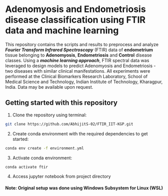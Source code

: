 # Adenomyosis and Endometriosis disease classification using FTIR data and machine learning

This repository contains the scripts and results to preprocess and analyze ***Fourier Transform Infrared Spectroscopy*** (FTIR) data of **endometrium** tissue belonging to **Adenomyosis**, **Endometriosis** and **Control** disease classes. Using a ***machine learning approach***, FTIR spectral data was leveraged to design models to predict Adenomyosis and Endometriosis - two diseases with similar clinical manifestations. All experiments were performed at the Clinical Biomarkers Research Laboratory, School of Medical Science and Technology, Indian Institute of Technology, Kharagpur, India. Data may be available upon request.

## Getting started with this repository

  1. Clone the repository using terminal:

```bash
git clone https://github.com/AbhijitS-02/FTIR_IIT-KGP.git
```

2. Create conda environment with the required dependencies to get started:

```bash
conda env create -f environment.yml
```

  3. Activate conda environment:

```bash
conda activate ftir
```

4. Access jupyter notebook from project directory

#### Note: Original setup was done using Windows Subsystem for Linux (WSL)

##
